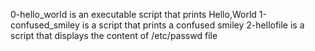 0-hello_world is an executable script that prints Hello,World
1-confused_smiley is a script that prints a confused smiley
2-hellofile is a script that displays the content of /etc/passwd file
